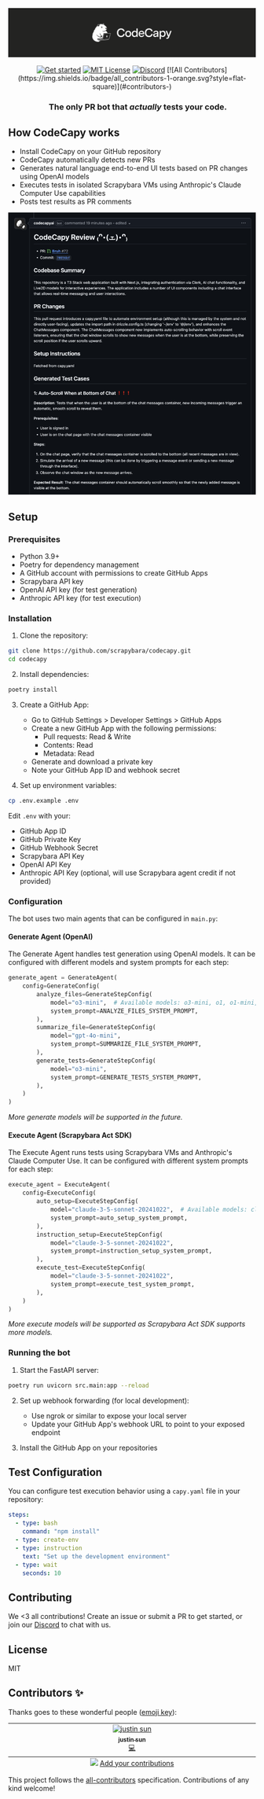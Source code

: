 <img src="images/logo.png" alt="CodeCapy" />

<p align="center">
  <a href="https://codecapy.ai"><img alt="Get started" src="https://img.shields.io/badge/Get%20started-codecapy.ai-cyan" /></a>
  <a href="https://github.com/scrapybara/scrapybara-playground/blob/main/license"><img alt="MIT License" src="https://img.shields.io/badge/license-MIT-blue" /></a>
  <a href="https://discord.gg/s4bPUVFXqA"><img alt="Discord" src="https://img.shields.io/badge/Discord-Join%20the%20community-purple.svg?logo=discord" /></a>
  <!-- ALL-CONTRIBUTORS-BADGE:START - Do not remove or modify this section -->
[![All Contributors](https://img.shields.io/badge/all_contributors-1-orange.svg?style=flat-square)](#contributors-)
<!-- ALL-CONTRIBUTORS-BADGE:END -->
</p>

<div id="toc" align="center">
  <ul style="list-style: none">
    <summary>
      <h3>The only PR bot that <i>actually</i> tests your code.</h3>
    </summary>
  </ul>
</div>

## How CodeCapy works

- Install CodeCapy on your GitHub repository
- CodeCapy automatically detects new PRs
- Generates natural language end-to-end UI tests based on PR changes using OpenAI models
- Executes tests in isolated Scrapybara VMs using Anthropic's Claude Computer Use capabilities
- Posts test results as PR comments

<img src="images/github.png" alt="CodeCapy on GitHub" />

## Setup

### Prerequisites

- Python 3.9+
- Poetry for dependency management
- A GitHub account with permissions to create GitHub Apps
- Scrapybara API key
- OpenAI API key (for test generation)
- Anthropic API key (for test execution)

### Installation

1. Clone the repository:

```bash
git clone https://github.com/scrapybara/codecapy.git
cd codecapy
```

2. Install dependencies:

```bash
poetry install
```

3. Create a GitHub App:

   - Go to GitHub Settings > Developer Settings > GitHub Apps
   - Create a new GitHub App with the following permissions:
     - Pull requests: Read & Write
     - Contents: Read
     - Metadata: Read
   - Generate and download a private key
   - Note your GitHub App ID and webhook secret

4. Set up environment variables:

```bash
cp .env.example .env
```

Edit `.env` with your:

- GitHub App ID
- GitHub Private Key
- GitHub Webhook Secret
- Scrapybara API Key
- OpenAI API Key
- Anthropic API Key (optional, will use Scrapybara agent credit if not provided)

### Configuration

The bot uses two main agents that can be configured in `main.py`:

#### Generate Agent (OpenAI)

The Generate Agent handles test generation using OpenAI models. It can be configured with different models and system prompts for each step:

```python
generate_agent = GenerateAgent(
    config=GenerateConfig(
        analyze_files=GenerateStepConfig(
            model="o3-mini",  # Available models: o3-mini, o1, o1-mini, gpt-4o, gpt-4o-mini
            system_prompt=ANALYZE_FILES_SYSTEM_PROMPT,
        ),
        summarize_file=GenerateStepConfig(
            model="gpt-4o-mini",
            system_prompt=SUMMARIZE_FILE_SYSTEM_PROMPT,
        ),
        generate_tests=GenerateStepConfig(
            model="o3-mini",
            system_prompt=GENERATE_TESTS_SYSTEM_PROMPT,
        ),
    )
)
```

_More generate models will be supported in the future._

#### Execute Agent (Scrapybara Act SDK)

The Execute Agent runs tests using Scrapybara VMs and Anthropic's Claude Computer Use. It can be configured with different system prompts for each step:

```python
execute_agent = ExecuteAgent(
    config=ExecuteConfig(
        auto_setup=ExecuteStepConfig(
            model="claude-3-5-sonnet-20241022",  # Available models: claude-3-5-sonnet-20241022
            system_prompt=auto_setup_system_prompt,
        ),
        instruction_setup=ExecuteStepConfig(
            model="claude-3-5-sonnet-20241022",
            system_prompt=instruction_setup_system_prompt,
        ),
        execute_test=ExecuteStepConfig(
            model="claude-3-5-sonnet-20241022",
            system_prompt=execute_test_system_prompt,
        ),
    )
)
```

_More execute models will be supported as Scrapybara Act SDK supports more models._

### Running the bot

1. Start the FastAPI server:

```bash
poetry run uvicorn src.main:app --reload
```

2. Set up webhook forwarding (for local development):

   - Use ngrok or similar to expose your local server
   - Update your GitHub App's webhook URL to point to your exposed endpoint

3. Install the GitHub App on your repositories

## Test Configuration

You can configure test execution behavior using a `capy.yaml` file in your repository:

```yaml
steps:
  - type: bash
    command: "npm install"
  - type: create-env
  - type: instruction
    text: "Set up the development environment"
  - type: wait
    seconds: 10
```

## Contributing

We <3 all contributions! Create an issue or submit a PR to get started, or join our [Discord](https://discord.gg/s4bPUVFXqA) to chat with us.

## License

MIT

## Contributors ✨

Thanks goes to these wonderful people ([emoji key](https://allcontributors.org/docs/en/emoji-key)):

<!-- ALL-CONTRIBUTORS-LIST:START - Do not remove or modify this section -->
<!-- prettier-ignore-start -->
<!-- markdownlint-disable -->
<table>
  <tbody>
    <tr>
      <td align="center" valign="top" width="14.28%"><a href="https://justinsun.me/"><img src="https://avatars.githubusercontent.com/u/33591641?v=4?s=100" width="100px;" alt="justin sun"/><br /><sub><b>justin sun</b></sub></a><br /><a href="https://github.com/Scrapybara/codecapy/commits?author=justinsunyt" title="Code">💻</a></td>
    </tr>
  </tbody>
  <tfoot>
    <tr>
      <td align="center" size="13px" colspan="7">
        <img src="https://raw.githubusercontent.com/all-contributors/all-contributors-cli/1b8533af435da9854653492b1327a23a4dbd0a10/assets/logo-small.svg">
          <a href="https://all-contributors.js.org/docs/en/bot/usage">Add your contributions</a>
        </img>
      </td>
    </tr>
  </tfoot>
</table>

<!-- markdownlint-restore -->
<!-- prettier-ignore-end -->

<!-- ALL-CONTRIBUTORS-LIST:END -->

This project follows the [all-contributors](https://github.com/all-contributors/all-contributors) specification. Contributions of any kind welcome!
